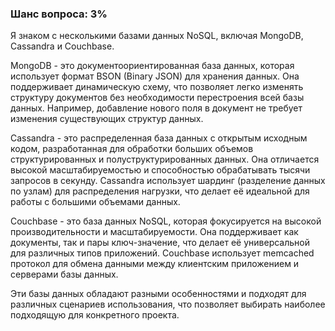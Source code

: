 ### Шанс вопроса: 3%

Я знаком с несколькими базами данных NoSQL, включая MongoDB, Cassandra и Couchbase. 

MongoDB - это документоориентированная база данных, которая использует формат BSON (Binary JSON) для хранения данных. Она поддерживает динамическую схему, что позволяет легко изменять структуру документов без необходимости перестроения всей базы данных. Например, добавление нового поля в документ не требует изменения существующих структур данных.

Cassandra - это распределенная база данных с открытым исходным кодом, разработанная для обработки больших объемов структурированных и полуструктурированных данных. Она отличается высокой масштабируемостью и способностью обрабатывать тысячи запросов в секунду. Cassandra использует шардинг (разделение данных по узлам) для распределения нагрузки, что делает её идеальной для работы с большими объемами данных.

Couchbase - это база данных NoSQL, которая фокусируется на высокой производительности и масштабируемости. Она поддерживает как документы, так и пары ключ-значение, что делает её универсальной для различных типов приложений. Couchbase использует memcached протокол для обмена данными между клиентским приложением и серверами базы данных.

Эти базы данных обладают разными особенностями и подходят для различных сценариев использования, что позволяет выбирать наиболее подходящую для конкретного проекта.